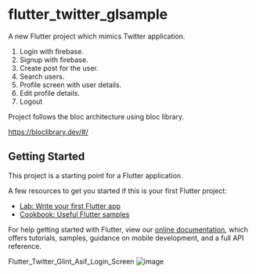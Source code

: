 # flutter_twitter_glsample

A new Flutter project which mimics Twitter application.
1) Login with firebase.
2) Signup with firebase.
3) Create post for the user.
4) Search users.
5) Profile screen with user details.
6) Edit profile details.
7) Logout

Project follows the bloc architecture using bloc library.

https://bloclibrary.dev/#/

## Getting Started

This project is a starting point for a Flutter application.

A few resources to get you started if this is your first Flutter project:

- [Lab: Write your first Flutter app](https://flutter.dev/docs/get-started/codelab)
- [Cookbook: Useful Flutter samples](https://flutter.dev/docs/cookbook)

For help getting started with Flutter, view our
[online documentation](https://flutter.dev/docs), which offers tutorials,
samples, guidance on mobile development, and a full API reference.

Flutter_Twitter_Glint_Asif_Login_Screen
![image](https://user-images.githubusercontent.com/6130514/133931035-29413d75-3f43-4ee7-a0f8-a00b94ce83bd.png)

